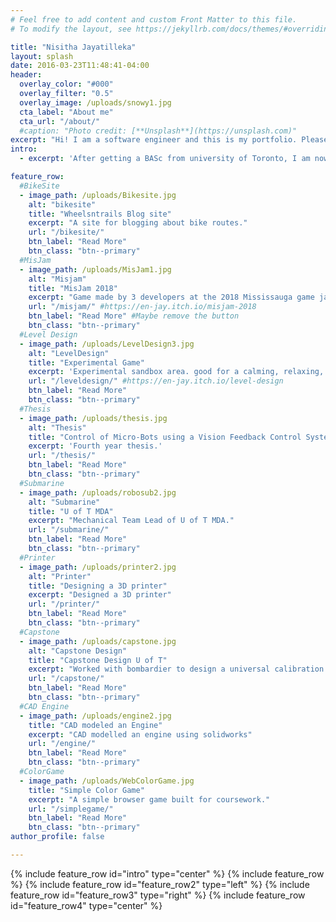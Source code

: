 ```yaml
---
# Feel free to add content and custom Front Matter to this file.
# To modify the layout, see https://jekyllrb.com/docs/themes/#overriding-theme-defaults

title: "Nisitha Jayatilleka"
layout: splash
date: 2016-03-23T11:48:41-04:00
header:
  overlay_color: "#000"
  overlay_filter: "0.5"
  overlay_image: /uploads/snowy1.jpg
  cta_label: "About me"
  cta_url: "/about/"
  #caption: "Photo credit: [**Unsplash**](https://unsplash.com)"
excerpt: "Hi! I am a software engineer and this is my portfolio. Please enjoy your stay here and don't hesitate to contact me if you see something interesting."
intro: 
  - excerpt: 'After getting a BASc from university of Toronto, I am now exploring the fields listed below. Click on one to discover more' # Centered with `type="center"`'

feature_row: 
  #BikeSite
  - image_path: /uploads/Bikesite.jpg
    alt: "bikesite"
    title: "Wheelsntrails Blog site"
    excerpt: "A site for blogging about bike routes." 
    url: "/bikesite/"
    btn_label: "Read More"
    btn_class: "btn--primary"
  #MisJam
  - image_path: /uploads/MisJam1.jpg
    alt: "Misjam"
    title: "MisJam 2018"
    excerpt: "Game made by 3 developers at the 2018 Mississauga game jam.  It's filled with tension. An act of balancing defying gravity and invisible wind forces."
    url: "/misjam/" #https://en-jay.itch.io/misjam-2018
    btn_label: "Read More" #Maybe remove the button
    btn_class: "btn--primary"
  #Level Design
  - image_path: /uploads/LevelDesign3.jpg
    alt: "LevelDesign"
    title: "Experimental Game"
    excerpt: 'Experimental sandbox area. good for a calming, relaxing, meditative walkaround in the rain.'
    url: "/leveldesign/" #https://en-jay.itch.io/level-design
    btn_label: "Read More"
    btn_class: "btn--primary"
  #Thesis
  - image_path: /uploads/thesis.jpg
    alt: "Thesis"
    title: "Control of Micro-Bots using a Vision Feedback Control System."
    excerpt: 'Fourth year thesis.'
    url: "/thesis/"
    btn_label: "Read More"
    btn_class: "btn--primary"
  #Submarine
  - image_path: /uploads/robosub2.jpg
    alt: "Submarine"
    title: "U of T MDA"
    excerpt: "Mechanical Team Lead of U of T MDA."    
    url: "/submarine/"
    btn_label: "Read More"
    btn_class: "btn--primary"
  #Printer
  - image_path: /uploads/printer2.jpg
    alt: "Printer"
    title: "Designing a 3D printer"
    excerpt: "Designed a 3D printer"    
    url: "/printer/"
    btn_label: "Read More"
    btn_class: "btn--primary"
  #Capstone
  - image_path: /uploads/capstone.jpg
    alt: "Capstone Design"
    title: "Capstone Design U of T"
    excerpt: "Worked with bombardier to design a universal calibration block"
    url: "/capstone/"
    btn_label: "Read More"
    btn_class: "btn--primary"  
  #CAD Engine
  - image_path: /uploads/engine2.jpg
    title: "CAD modeled an Engine"
    excerpt: "CAD modelled an engine using solidworks"
    url: "/engine/"
    btn_label: "Read More"
    btn_class: "btn--primary"  
  #ColorGame
  - image_path: /uploads/WebColorGame.jpg
    title: "Simple Color Game"
    excerpt: "A simple browser game built for coursework."
    url: "/simplegame/"
    btn_label: "Read More"
    btn_class: "btn--primary"  
author_profile: false

---
```


{% include feature_row id="intro" type="center" %}
{% include feature_row %}
{% include feature_row id="feature_row2" type="left" %}
{% include feature_row id="feature_row3" type="right" %}
{% include feature_row id="feature_row4" type="center" %}